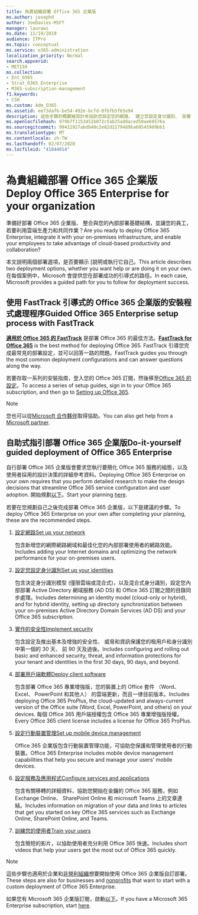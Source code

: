 ```yaml
---
title: 為貴組織部署 Office 365 企業版
ms.author: josephd
author: JoeDavies-MSFT
manager: laurawi
ms.date: 11/19/2019
audience: ITPro
ms.topic: conceptual
ms.service: o365-administration
localization_priority: Normal
search.appverid:
- MET150
ms.collection:
- Ent_O365
- Strat_O365_Enterprise
- M365-subscription-management
f1.keywords:
- CSH
ms.custom: Adm_O365
ms.assetid: ee73dafb-be54-492e-bcfd-0fbfb5f65e94
description: 這些步驟的概觀被設計來協助您設定您的網路、 建立您設定身分識別、 部署 Office 365 專業增強版、 移轉您的資料，並協助您組織中開始使用 Office 365 的人員。
ms.openlocfilehash: 979b7f1153451b072c5ab25ad8aced50ae69576a
ms.sourcegitcommit: 99411927abdb40c2e82d2279489ba60545989bb1
ms.translationtype: MT
ms.contentlocale: zh-TW
ms.lasthandoff: 02/07/2020
ms.locfileid: "41844014"
---
```

# <a name="deploy-office-365-enterprise-for-your-organization"></a><span data-ttu-id="7a8d1-103">為貴組織部署 Office 365 企業版</span><span class="sxs-lookup"><span data-stu-id="7a8d1-103">Deploy Office 365 Enterprise for your organization</span></span>

<span data-ttu-id="7a8d1-104">準備好部署 Office 365 企業版、 整合與您的內部部署基礎結構，並讓您的員工，若要利用雲端生產力和共同作業？</span><span class="sxs-lookup"><span data-stu-id="7a8d1-104">Are you ready to deploy Office 365 Enterprise, integrate it with your on-premises infrastructure, and enable your employees to take advantage of cloud-based productivity and collaboration?</span></span>

<span data-ttu-id="7a8d1-105">本文說明兩個部署選項，是否要顯示 [說明或執行它自己。</span><span class="sxs-lookup"><span data-stu-id="7a8d1-105">This article describes two deployment options, whether you want help or are doing it on your own.</span></span> <span data-ttu-id="7a8d1-106">在每個案例中，Microsoft 會提供您在部署成功的引導式的路徑。</span><span class="sxs-lookup"><span data-stu-id="7a8d1-106">In each case, Microsoft provides a guided path for you to follow for deployment success.</span></span>

## <a name="guided-office-365-enterprise-setup-process-with-fasttrack"></a><span data-ttu-id="7a8d1-107">使用 FastTrack 引導式的 Office 365 企業版的安裝程式處理程序</span><span class="sxs-lookup"><span data-stu-id="7a8d1-107">Guided Office 365 Enterprise setup process with FastTrack</span></span>

<span data-ttu-id="7a8d1-108">**[適用於 Office 365 的 FastTrack](https://docs.microsoft.com/fasttrack/O365-fasttrack-benefit-for-office-365)** 是部署 Office 365 的最佳方法。</span><span class="sxs-lookup"><span data-stu-id="7a8d1-108">**[FastTrack for Office 365](https://docs.microsoft.com/fasttrack/O365-fasttrack-benefit-for-office-365)** is the best method for deploying Office 365.</span></span> <span data-ttu-id="7a8d1-109">FastTrack 引導您完成最常見的部署設定，並可以回答一路的問題。</span><span class="sxs-lookup"><span data-stu-id="7a8d1-109">FastTrack guides you through the most common deployment configurations and can answer questions along the way.</span></span> 

<span data-ttu-id="7a8d1-110">若要存取一系列的安裝指南，登入您的 Office 365 訂閱，然後移至[Office 365 的設定](https://aka.ms/o365fasttrack)。</span><span class="sxs-lookup"><span data-stu-id="7a8d1-110">To access a series of setup guides, sign in to your Office 365 subscription, and then go to [Setting up Office 365](https://aka.ms/o365fasttrack).</span></span>

>[!Note]
><span data-ttu-id="7a8d1-111">您也可以從[Microsoft 合作夥伴](https://www.microsoft.com/solution-providers/home)取得協助。</span><span class="sxs-lookup"><span data-stu-id="7a8d1-111">You can also get help from a [Microsoft partner](https://www.microsoft.com/solution-providers/home).</span></span>
>

## <a name="do-it-yourself-guided-deployment-of-office-365-enterprise"></a><span data-ttu-id="7a8d1-112">自助式指引部署 Office 365 企業版</span><span class="sxs-lookup"><span data-stu-id="7a8d1-112">Do-it-yourself guided deployment of Office 365 Enterprise</span></span>

<span data-ttu-id="7a8d1-113">自行部署 Office 365 企業版會要求您執行要簡化 Office 365 服務的組態，以及使用者採用的設計決策的詳細參考資料。</span><span class="sxs-lookup"><span data-stu-id="7a8d1-113">Deploying Office 365 Enterprise on your own requires that you perform detailed research to make the design decisions that streamline Office 365 service configuration and user adoption.</span></span> <span data-ttu-id="7a8d1-114">開始規劃[以下](get-your-organization-ready-for-office-365.md)。</span><span class="sxs-lookup"><span data-stu-id="7a8d1-114">Start your planning [here](get-your-organization-ready-for-office-365.md).</span></span>

<span data-ttu-id="7a8d1-115">若要在您規劃自己之後完成部署 Office 365 企業版，以下是建議的步驟。</span><span class="sxs-lookup"><span data-stu-id="7a8d1-115">To deploy Office 365 Enterprise on your own after completing your planning, these are the recommended steps.</span></span>

1. [<span data-ttu-id="7a8d1-116">設定網路</span><span class="sxs-lookup"><span data-stu-id="7a8d1-116">Set up your network</span></span>](set-up-network-for-office-365.md)

   <span data-ttu-id="7a8d1-117">包含新增您的網際網路網域和最佳化您的內部部署使用者的網路效能。</span><span class="sxs-lookup"><span data-stu-id="7a8d1-117">Includes adding your Internet domains and optimizing the network performance for your on-premises users.</span></span>
 
2. [<span data-ttu-id="7a8d1-118">設定您設定身分識別</span><span class="sxs-lookup"><span data-stu-id="7a8d1-118">Set up your identities</span></span>](protect-your-global-administrator-accounts.md)

   <span data-ttu-id="7a8d1-119">包含決定身分識別模型 (僅限雲端或混合式)，以及混合式身分識別，設定您內部部署 Active Directory 網域服務 (AD DS) 和 Office 365 訂閱之間的目錄同步處理。</span><span class="sxs-lookup"><span data-stu-id="7a8d1-119">Includes determining an identity model (cloud-only or hybrid), and for hybrid identity, setting up directory synchronization between your on-premises Active Directory Domain Services (AD DS) and your Office 365 subscription.</span></span>

3. [<span data-ttu-id="7a8d1-120">實作的安全性</span><span class="sxs-lookup"><span data-stu-id="7a8d1-120">Implement security</span></span>](https://docs.microsoft.com/office365/securitycompliance/security-roadmap)

   <span data-ttu-id="7a8d1-121">包含設定及推出基本及增強的安全性、 威脅和資訊保護您的租用戶和身分識別中第一個的 30 天、 前 90 天及過後。</span><span class="sxs-lookup"><span data-stu-id="7a8d1-121">Includes configuring and rolling out basic and enhanced security, threat, and information protections for your tenant and identities in the first 30 days, 90 days, and beyond.</span></span>
 
4. [<span data-ttu-id="7a8d1-122">部署用戶端軟體</span><span class="sxs-lookup"><span data-stu-id="7a8d1-122">Deploy client software</span></span>](https://docs.microsoft.com/DeployOffice/deployment-guide-for-office-365-proplus)

   <span data-ttu-id="7a8d1-123">包含部署 Office 365 專業增強版，您的裝置上的 Office 套件 （Word、 Excel、 PowerPoint 和其他人） 的雲端更新，而且一律目前版本。</span><span class="sxs-lookup"><span data-stu-id="7a8d1-123">Includes deploying Office 365 ProPlus, the cloud-updated and always-current version of the Office suite (Word, Excel, PowerPoint, and others) on your devices.</span></span> <span data-ttu-id="7a8d1-124">每個 Office 365 用戶端授權包含 Office 365 專業增強版授權。</span><span class="sxs-lookup"><span data-stu-id="7a8d1-124">Every Office 365 client license includes a license for Office 365 ProPlus.</span></span>
 
5. [<span data-ttu-id="7a8d1-125">設定行動裝置管理</span><span class="sxs-lookup"><span data-stu-id="7a8d1-125">Set up mobile device management</span></span>](https://support.office.com/article/set-up-mobile-device-management-mdm-in-office-365-dd892318-bc44-4eb1-af00-9db5430be3cd)

   <span data-ttu-id="7a8d1-126">Office 365 企業版包含行動裝置管理功能，可協助您保護和管理使用者的行動裝置。</span><span class="sxs-lookup"><span data-stu-id="7a8d1-126">Office 365 Enterprise includes mobile device management capabilities that help you secure and manage your users' mobile devices.</span></span>
 
6. [<span data-ttu-id="7a8d1-127">設定服務及應用程式</span><span class="sxs-lookup"><span data-stu-id="7a8d1-127">Configure services and applications</span></span>](configure-services-and-applications.md)

   <span data-ttu-id="7a8d1-128">包含有關移轉的詳細資料，協助您開始在金鑰的 Office 365 服務，例如 Exchange Online、 SharePoint Online 和 microsoft Teams 上的文章連結。</span><span class="sxs-lookup"><span data-stu-id="7a8d1-128">Includes information on migration of your data and links to articles that get you started on key Office 365 services such as Exchange Online, SharePoint Online, and Teams.</span></span>
 
7. [<span data-ttu-id="7a8d1-129">訓練您的使用者</span><span class="sxs-lookup"><span data-stu-id="7a8d1-129">Train your users</span></span>](https://docs.microsoft.com/office365/admin/admin-overview/get-started-with-office-365#training-resources-for-your-users)

   <span data-ttu-id="7a8d1-130">包含簡短的影片，以協助使用者充分利用 Office 365 快速。</span><span class="sxs-lookup"><span data-stu-id="7a8d1-130">Includes short videos that help your users get the most out of Office 365 quickly.</span></span>
 

>[!Note]
><span data-ttu-id="7a8d1-131">這些步驟也適用於企業和[非營利組織](https://go.microsoft.com/fwlink/?LinkId=627221)想要開始使用 Office 365 企業版自訂部署。</span><span class="sxs-lookup"><span data-stu-id="7a8d1-131">These steps are also for businesses and [nonprofits](https://go.microsoft.com/fwlink/?LinkId=627221) that want to start with a custom deployment of Office 365 Enterprise.</span></span> 
>

<span data-ttu-id="7a8d1-132">如果您有 Microsoft 365 企業版訂閱，啟動[以下](https://docs.microsoft.com/microsoft-365/enterprise/deploy-microsoft-365-enterprise)。</span><span class="sxs-lookup"><span data-stu-id="7a8d1-132">If you have a Microsoft 365 Enterprise subscription, start [here](https://docs.microsoft.com/microsoft-365/enterprise/deploy-microsoft-365-enterprise).</span></span>
